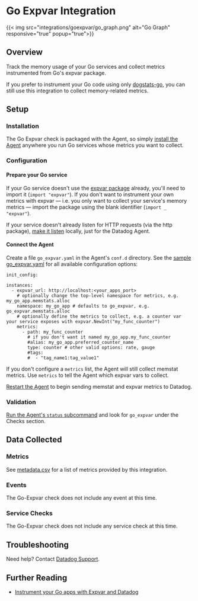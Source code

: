 # Go Expvar Integration
{{< img src="integrations/goexpvar/go_graph.png" alt="Go Graph" responsive="true" popup="true">}}
## Overview

Track the memory usage of your Go services and collect metrics instrumented from Go's expvar package.

If you prefer to instrument your Go code using only [dogstats-go](https://github.com/DataDog/datadog-go), you can still use this integration to collect memory-related metrics.

## Setup
### Installation

The Go Expvar check is packaged with the Agent, so simply [install the Agent](https://app.datadoghq.com/account/settings#agent) anywhere you run Go services whose metrics you want to collect.

### Configuration

#### Prepare your Go service

If your Go service doesn't use the [expvar package](https://golang.org/pkg/expvar/) already, you'll need to import it (`import "expvar"`). If you don't want to instrument your own metrics with expvar — i.e. you only want to collect your service's memory metrics — import the package using the blank identifier (`import _ "expvar"`).

If your service doesn't already listen for HTTP requests (via the http package), [make it listen](https://golang.org/pkg/net/http/#ListenAndServe) locally, just for the Datadog Agent.

#### Connect the Agent

Create a file `go_expvar.yaml` in the Agent's `conf.d` directory. See the [sample go_expvar.yaml](https://github.com/DataDog/integrations-core/blob/master/go_expvar/conf.yaml.example) for all available configuration options:

```
init_config:

instances:
  - expvar_url: http://localhost:<your_apps_port>
    # optionally change the top-level namespace for metrics, e.g. my_go_app.memstats.alloc
    namespace: my_go_app # defaults to go_expvar, e.g. go_expvar.memstats.alloc
    # optionally define the metrics to collect, e.g. a counter var your service exposes with expvar.NewInt("my_func_counter")
    metrics:
      - path: my_func_counter
        # if you don't want it named my_go_app.my_func_counter
        #alias: my_go_app.preferred_counter_name
        type: counter # other valid options: rate, gauge
        #tags:
        #  - "tag_name1:tag_value1"
```

If you don't configure a `metrics` list, the Agent will still collect memstat metrics. Use `metrics` to tell the Agent which expvar vars to collect.

[Restart the Agent](https://docs.datadoghq.com/agent/faq/agent-commands/#start-stop-restart-the-agent) to begin sending memstat and expvar metrics to Datadog.

### Validation

[Run the Agent's `status` subcommand](https://docs.datadoghq.com/agent/faq/agent-commands/#agent-status-and-information) and look for `go_expvar` under the Checks section.

## Data Collected
### Metrics

See [metadata.csv](https://github.com/DataDog/integrations-core/blob/master/go_expvar/metadata.csv) for a list of metrics provided by this integration.

### Events
The Go-Expvar check does not include any event at this time.

### Service Checks
The Go-Expvar check does not include any service check at this time.

## Troubleshooting
Need help? Contact [Datadog Support](http://docs.datadoghq.com/help/).

## Further Reading

* [Instrument your Go apps with Expvar and Datadog](https://www.datadoghq.com/blog/instrument-go-apps-expvar-datadog/)
